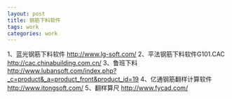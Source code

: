 ```yaml
---
layout: post
title: 钢筋下料软件   
tags: work
categories: work
---
```


1、蓝光钢筋下料软件
http://www.lg-soft.com/
2、平法钢筋下料软件G101.CAC
http://cac.chinabuilding.com.cn/
3、鲁班下料
http://www.lubansoft.com/index.php?_c=product&_a=product_front&product_id=19
4、亿通钢筋翻样计算软件
http://www.itongsoft.com/
5、翻样算尺
http://www.fycad.com/